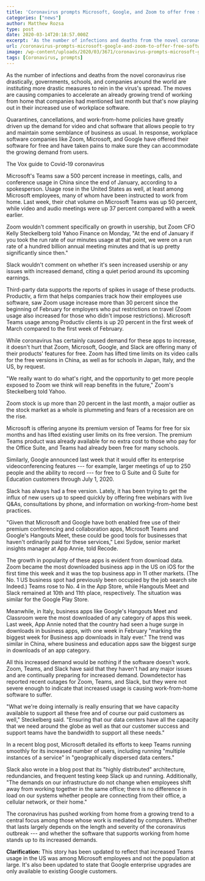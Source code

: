 ```yaml
---
title: 'Coronavirus prompts Microsoft, Google, and Zoom to offer free software'
categories: ["news"]
author: Matthew Rozsa
type: post
date: 2020-03-14T20:18:57.000Z
excerpt: 'As the number of infections and deaths from the novel coronavirus rise drastically, governments, schools, and companies around the world are instituting more drastic measures to rein in the virus''s spread. The moves are causing companies to accelerate an already growing trend of working from home that companies had mentioned last month but that''s now&hellip;'
url: /coronavirus-prompts-microsoft-google-and-zoom-to-offer-free-software/
image: /wp-content/uploads/2020/03/3671/coronavirus-prompts-microsoft-google-and-zoom-to-offer-free-software.jpeg
tags: [Coronavirus, prompts]
---
```


As the number of infections and deaths from the novel coronavirus rise drastically, governments, schools, and companies around the world are instituting more drastic measures to rein in the virus's spread. The moves are causing companies to accelerate an already growing trend of working from home that companies had mentioned last month but that's now playing out in their increased use of workplace software.

Quarantines, cancellations, and work-from-home policies have greatly driven up the demand for video and chat software that allows people to try and maintain some semblance of business as usual. In response, workplace software companies like Zoom, Microsoft, and Google have offered their software for free and have taken pains to make sure they can accommodate the growing demand from users.

The Vox guide to Covid-19 coronavirus

  Microsoft's Teams saw a 500 percent increase in meetings, calls, and conference usage in China since the end of January, according to a spokesperson. Usage rose in the United States as well, at least among Microsoft employees, many of whom have been instructed to work from home. Last week, their chat volume on Microsoft Teams was up 50 percent, while video and audio meetings were up 37 percent compared with a week earlier.

  Zoom wouldn't comment specifically on growth in usership, but Zoom CFO Kelly Steckelberg told Yahoo Finance on Monday, "At the end of January if you took the run rate of our minutes usage at that point, we were on a run rate of a hundred billion annual meeting minutes and that is up pretty significantly since then."

  Slack wouldn't comment on whether it's seen increased usership or any issues with increased demand, citing a quiet period around its upcoming earnings.

  Third-party data supports the reports of spikes in usage of these products. Productiv, a firm that helps companies track how their employees use software, saw Zoom usage increase more than 30 percent since the beginning of February for employers who put restrictions on travel (Zoom usage also increased for those who didn't impose restrictions). Microsoft Teams usage among Productiv clients is up 20 percent in the first week of March compared to the first week of February.

  While coronavirus has certainly caused demand for these apps to increase, it doesn't hurt that Zoom, Microsoft, Google, and Slack are offering many of their products' features for free. Zoom has lifted time limits on its video calls for the free versions in China, as well as for schools in Japan, Italy, and the US, by request.

  "We really want to do what's right, and the opportunity to get more people exposed to Zoom we think will reap benefits in the future," Zoom's Steckelberg told Yahoo.

  Zoom stock is up more than 20 percent in the last month, a major outlier as the stock market as a whole is plummeting and fears of a recession are on the rise.

  Microsoft is offering anyone its premium version of Teams for free for six months and has lifted existing user limits on its free version. The premium Teams product was already available for no extra cost to those who pay for the Office Suite, and Teams had already been free for many schools.

  Similarly, Google announced last week that it would offer its enterprise videoconferencing features --- for example, larger meetings of up to 250 people and the ability to record --- for free to G Suite and G Suite for Education customers through July 1, 2020.

  Slack has always had a free version. Lately, it has been trying to get the influx of new users up to speed quickly by offering free webinars with live Q&As, consultations by phone, and information on working-from-home best practices.

  "Given that Microsoft and Google have both enabled free use of their premium conferencing and collaboration apps, Microsoft Teams and Google's Hangouts Meet, these could be good tools for businesses that haven't ordinarily paid for these services," Lexi Sydow, senior market insights manager at App Annie, told Recode.

  The growth in popularity of these apps is evident from download data. Zoom became the most downloaded business app in the US on iOS for the first time this week and it was the top business app in 11 other markets. (The No. 1 US business spot had previously been occupied by the job search site Indeed.) Teams rose to No. 4 in the App Store, while Hangouts Meet and Slack remained at 10th and 11th place, respectively. The situation was similar for the Google Play Store.

  Meanwhile, in Italy, business apps like Google's Hangouts Meet and Classroom were the most downloaded of any category of apps this week. Last week, App Annie noted that the country had seen a huge surge in downloads in business apps, with one week in February "marking the biggest week for Business app downloads in Italy ever." The trend was similar in China, where business and education apps saw the biggest surge in downloads of an app category.

  All this increased demand would be nothing if the software doesn't work. Zoom, Teams, and Slack have said that they haven't had any major issues and are continually preparing for increased demand. Downdetector has reported recent outages for Zoom, Teams, and Slack, but they were not severe enough to indicate that increased usage is causing work-from-home software to suffer.

  "What we're doing internally is really ensuring that we have capacity available to support all these free and of course our paid customers as well," Steckelberg said. "Ensuring that our data centers have all the capacity that we need around the globe as well as that our customer success and support teams have the bandwidth to support all these needs."

  In a recent blog post, Microsoft detailed its efforts to keep Teams running smoothly for its increased number of users, including running "multiple instances of a service" in "geographically dispersed data centers."

  Slack also wrote in a blog post that its "highly distributed" architecture, redundancies, and frequent testing keep Slack up and running. Additionally, "The demands on our infrastructure do not change when employees shift away from working together in the same office; there is no difference in load on our systems whether people are connecting from their office, a cellular network, or their home."

  The coronavirus has pushed working from home from a growing trend to a central focus among those whose work is mediated by computers. Whether that lasts largely depends on the length and severity of the coronavirus outbreak --- and whether the software that supports working from home stands up to its increased demands.

  **Clarification:** This story has been updated to reflect that increased Teams usage in the US was among Microsoft employees and not the population at large. It's also been updated to state that Google enterprise upgrades are only available to existing Google customers.
